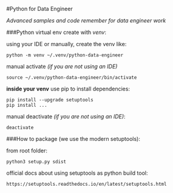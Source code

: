 #Python for Data Engineer

*Advanced samples and code remember for data engineer work*

###Python virtual env create with *venv*:

using your IDE or manually, create the venv like:

    python -m venv ~/.venv/python-data-engineer
    
manual activate *(if you are not using an IDE)*

    source ~/.venv/python-data-engineer/bin/activate

**inside your venv** use pip to install dependencies:

	pip install --upgrade setuptools
	pip install ...
	
manual deactivate *(if you are not using an IDE)*:

	deactivate

###How to package (we use the modern setuptools):

from root folder:

    python3 setup.py sdist

official docs about using setuptools as python build tool:

    https://setuptools.readthedocs.io/en/latest/setuptools.html
